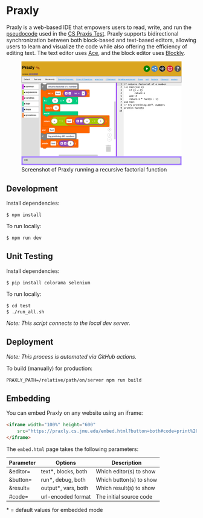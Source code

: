 # Praxly

Praxly is a web-based IDE that empowers users to read, write, and run the [pseudocode][1] used in the [CS Praxis Test][2].
Praxly supports bidirectional synchronization between both block-based and text-based editors, allowing users to learn and visualize the code while also offering the efficiency of editing text.
The text editor uses [Ace][3], and the block editor uses [Blockly][4].

[1]: https://www.ets.org/pdfs/praxis/5652.pdf#page=21
[2]: https://praxis.ets.org/test/5652.html
[3]: https://ace.c9.io/
[4]: https://developers.google.com/blockly

<figure>
    <img src="public/images/praxly-screenshot-narrow.png">
    <figcaption>Screenshot of Praxly running a recursive factorial function</figcaption>
</figure>


## Development

Install dependencies:
```
$ npm install
```

To run locally:
```
$ npm run dev
```

## Unit Testing

Install dependencies:
```
$ pip install colorama selenium
```

To run locally:
```
$ cd test
$ ./run_all.sh
```

*Note: This script connects to the local dev server.*

## Deployment

*Note: This process is automated via GitHub actions.*

To build (manually) for production:
```
PRAXLY_PATH=/relative/path/on/server npm run build
```

## Embedding

You can embed Praxly on any website using an iframe:

```html
<iframe width="100%" height="600"
    src="https://praxly.cs.jmu.edu/embed.html?button=both#code=print%201%0Aprint%202%0Aprint%203">
</iframe>
```

The `embed.html` page takes the following parameters:

Parameter | Options               | Description             |
----------|-----------------------|-------------------------|
&editor=  | text*, blocks, both   | Which editor(s) to show |
&button=  | run*, debug, both     | Which button(s) to show |
&result=  | output*, vars, both   | Which result(s) to show |
\#code=   | url-encoded format    | The initial source code |

\* = default values for embedded mode
